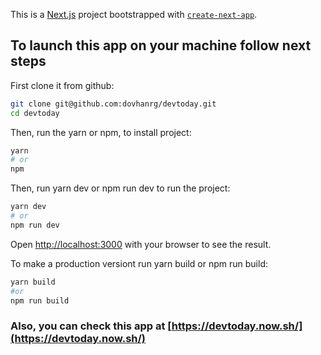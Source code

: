 This is a [Next.js](https://nextjs.org/) project bootstrapped with [`create-next-app`](https://github.com/zeit/next.js/tree/canary/packages/create-next-app).

## To launch this app on your machine follow next steps

First clone it from github:
```bash
git clone git@github.com:dovhanrg/devtoday.git
cd devtoday
```
Then, run the yarn or npm, to install project:

```bash
yarn
# or
npm
```

Then, run yarn dev or npm run dev to run the project:

```bash
yarn dev
# or
npm run dev
```

Open [http://localhost:3000](http://localhost:3000) with your browser to see the result.

To make a production versiont run yarn build or npm run build:
```bash
yarn build
#or
npm run build
```

### Also, you can check this app at [https://devtoday.now.sh/](https://devtoday.now.sh/)
